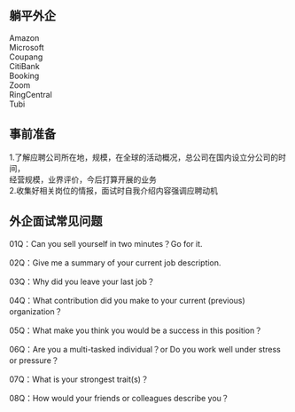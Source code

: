 ## 躺平外企  
Amazon  
Microsoft               
Coupang        
CitiBank                   
Booking    
Zoom        
RingCentral     
Tubi                     
## 事前准备
1.了解应聘公司所在地，规模，在全球的活动概况，总公司在国内设立分公司的时间，        
经营规模，业界评价，今后打算开展的业务      
2.收集好相关岗位的情报，面试时自我介绍内容强调应聘动机     
 
## 外企面试常见问题
01Q：Can you sell yourself in two minutes？Go for it.           

02Q：Give me a summary of your current job description.               

03Q：Why did you leave your last job？                  

04Q：What contribution did you make to your current (previous) organization？           

05Q：What make you think you would be a success in this position？          

06Q：Are you a multi-tasked individual？or
Do you work well under stress or pressure？

07Q：What is your strongest trait(s)？          

08Q：How would your friends or colleagues describe you？

